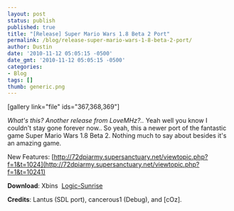 ```yaml
---
layout: post
status: publish
published: true
title: "[Release] Super Mario Wars 1.8 Beta 2 Port"
permalink: /blog/release-super-mario-wars-1-8-beta-2-port/
author: Dustin
date: '2010-11-12 05:05:15 -0500'
date_gmt: '2010-11-12 05:05:15 -0500'
categories:
- Blog
tags: []
thumb: generic.png
---
```

[gallery link="file" ids="367,368,369"]

_What's this? Another release from LoveMHz?.._ Yeah well you know I couldn't
stay gone forever now.. So yeah, this a newer port of the fantastic game Super
Mario Wars 1.8 Beta 2\. Nothing much to say about besides it's an amazing game.

New Features: [http://72dpiarmy.supersanctuary.net/viewtopic.php?f=1&t=1024](http://72dpiarmy.supersanctuary.net/viewtopic.php?f=1&t=10241)

**Download**: Xbins  [Logic-Sunrise](http://www.logic-sunrise.com/telecharger-168942-super-mario-wars-18-beta-2.html)

**Credits**: Lantus (SDL port), cancerous1 (Debug), and [cOz].
